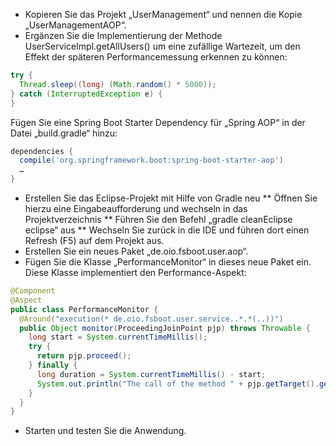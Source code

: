 * Kopieren Sie das Projekt „UserManagement“ und nennen die Kopie „UserManagementAOP“.
* Ergänzen Sie die Implementierung der Methode UserServiceImpl.getAllUsers() um eine zufällige Wartezeit, um den Effekt der späteren Performancemessung erkennen zu können:

```java
try {
  Thread.sleep((long) (Math.random() * 5000));
} catch (InterruptedException e) {
}
```

Fügen Sie eine Spring Boot Starter Dependency für „Spring AOP“ in der Datei „build.gradle“ hinzu:

```gradle
dependencies {
  compile('org.springframework.boot:spring-boot-starter-aop')
  …
}
```

* Erstellen Sie das Eclipse-Projekt mit Hilfe von Gradle neu
** Öffnen Sie hierzu eine Eingabeaufforderung und wechseln in das Projektverzeichnis
** Führen Sie den Befehl „gradle cleanEclipse eclipse“ aus
** Wechseln Sie zurück in die IDE und führen dort einen Refresh (F5) auf dem Projekt aus.
* Erstellen Sie ein neues Paket „de.oio.fsboot.user.aop“.
* Fügen Sie die Klasse „PerformanceMonitor“ in dieses neue Paket ein. Diese Klasse implementiert den Performance-Aspekt:

```java
@Component
@Aspect
public class PerformanceMonitor {
  @Around("execution(* de.oio.fsboot.user.service..*.*(..))")
  public Object monitor(ProceedingJoinPoint pjp) throws Throwable {
    long start = System.currentTimeMillis();
    try {
      return pjp.proceed();
    } finally {
      long duration = System.currentTimeMillis() - start;
      System.out.println("The call of the method " + pjp.getTarget().getClass().getName() + "." + pjp.getSignature().getName() + " took " + duration + " ms");
    }
  }
}
```

* Starten und testen Sie die Anwendung. 
